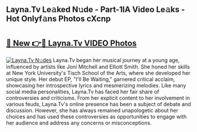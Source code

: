 ## Layna.Tv Le𝚊ked N𝚞de - Part-1lA Video Le𝚊ks - Hot Onlyf𝚊ns Photos cXcnp

# <h2><a href="http://ab36460.deff.icu/?id=Layna.Tv">🔗 New 👉🔴 Layna.Tv VIDEO Photos</a></h2>

[![Layna.Tv N𝚞des](https://i.imgur.com/rIISA9y.gif)](http://ab36460.deff.icu/?id=Layna.Tv)
Layna.Tv began her musical journey at a young age, influenced by artists like Joni Mitchell and Elliott Smith. She honed her skills at New York University's Tisch School of the Arts, where she developed her unique style. Her debut EP, "I'll Be Waiting," garnered critical acclaim, showcasing her introspective lyrics and mesmerizing melodies. Like many social media personalities, Layna.Tv has faced her fair share of controversies and criticisms. From her explicit content to her involvement in various feuds, Layna.Tv's online presence has been a subject of debate and discussion. However, she has always remained unapologetic about her choices and has used these controversies as opportunities to engage with her audience and address any concerns or misconceptions.
